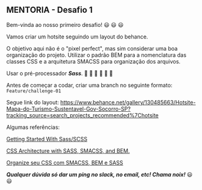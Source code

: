 ## MENTORIA - Desafio 1

Bem-vinda ao nosso primeiro desafio! :smiley: :smiley: :smiley:

Vamos criar um hotsite seguindo um layout do behance.

O objetivo aqui não é o "pixel perfect", mas sim considerar uma boa organização do projeto. Utilizar o padrão BEM para a nomenclatura das classes CSS e a arquitetura SMACSS para organização dos arquivos.

Usar o pré-processador _**Sass**_. :pray:  :pray: :pray: :rocket: :rocket: :rocket:

Antes de começar a codar, criar uma branch no seguinte formato: ```Feature/challenge-01```

Segue link do layout:
https://www.behance.net/gallery/130485663/Hotsite-Mapa-do-Turismo-Sustentavel-Gov-Socorro-SP?tracking_source=search_projects_recommended%7Chotsite

Algumas referências:

[Getting Started With Sass/SCSS](https://code.likeagirl.io/getting-started-with-sass-scss-972c266e96e7)

[CSS Architecture with SASS, SMACSS, and BEM.](https://itnext.io/css-architecture-with-sass-smacss-and-bem-cc618392c148)

[Organize seu CSS com SMACSS, BEM e SASS](https://medium.com/@larymagal/organize-seu-css-com-smacss-bem-e-sass-7e8f50a41544)

_**Qualquer dúvida só dar um ping no slack, no email, etc! Chama noix!**_ :smiley: :smiley: